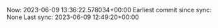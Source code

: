 Now: 2023-06-09 13:36:22.578034+00:00 Earliest commit since sync: None Last sync: 2023-06-09 12:49:20+00:00
